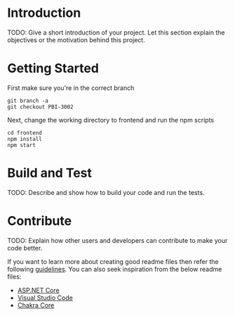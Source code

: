 # Introduction 
TODO: Give a short introduction of your project. Let this section explain the objectives or the motivation behind this project. 

# Getting Started
First make sure you're in the correct branch
```
git branch -a
git checkout PBI-3002
```
Next, change the working directory to frontend and run the npm scripts
```
cd frontend
npm install
npm start
```

# Build and Test
TODO: Describe and show how to build your code and run the tests. 

# Contribute
TODO: Explain how other users and developers can contribute to make your code better. 

If you want to learn more about creating good readme files then refer the following [guidelines](https://docs.microsoft.com/en-us/azure/devops/repos/git/create-a-readme?view=azure-devops). You can also seek inspiration from the below readme files:
- [ASP.NET Core](https://github.com/aspnet/Home)
- [Visual Studio Code](https://github.com/Microsoft/vscode)
- [Chakra Core](https://github.com/Microsoft/ChakraCore)